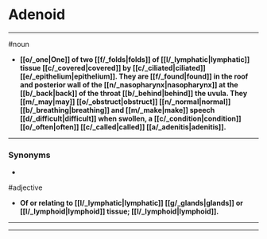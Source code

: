 # Adenoid
---
#noun
- **[[o/_one|One]] of two [[f/_folds|folds]] of [[l/_lymphatic|lymphatic]] tissue [[c/_covered|covered]] by [[c/_ciliated|ciliated]] [[e/_epithelium|epithelium]]. They are [[f/_found|found]] in the roof and posterior wall of the [[n/_nasopharynx|nasopharynx]] at the [[b/_back|back]] of the throat [[b/_behind|behind]] the uvula. They [[m/_may|may]] [[o/_obstruct|obstruct]] [[n/_normal|normal]] [[b/_breathing|breathing]] and [[m/_make|make]] speech [[d/_difficult|difficult]] when swollen, a [[c/_condition|condition]] [[o/_often|often]] [[c/_called|called]] [[a/_adenitis|adenitis]].**
---
### Synonyms
- 
#adjective
- **Of or relating to [[l/_lymphatic|lymphatic]] [[g/_glands|glands]] or [[l/_lymphoid|lymphoid]] tissue; [[l/_lymphoid|lymphoid]].**
---
---
